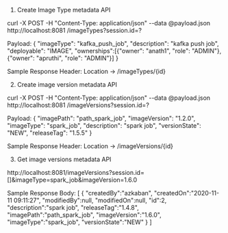 1. Create Image Type metadata API

curl -X POST -H "Content-Type: application/json" --data @payload.json http://localhost:8081
/imageTypes?session.id=?

Payload: 
{
  "imageType": "kafka_push_job",
  "description": "kafka push job",
  "deployable": "IMAGE",
  "ownerships":[{"owner": "anath1", "role": "ADMIN"},
                {"owner": "apruthi", "role": "ADMIN"}]
}

Sample Response
Header: Location -> /imageTypes/{id}

2. Create image version metadata API

curl -X POST -H "Content-Type: application/json" --data @payload.json http://localhost:8081
/imageVersions?session.id=?

Payload:
{
    "imagePath": "path_spark_job",
    "imageVersion": "1.2.0",
    "imageType": "spark_job",
    "description": "spark job",
    "versionState": "NEW",
    "releaseTag": "1.5.5"
}

Sample Response
Header: Location -> /imageVersions/{id}

3. Get image versions metadata API

http://localhost:8081/imageVersions?session.id=[]&imageType=spark_job&imageVersion=1.6.0

Sample Response Body:
[
   {
      "createdBy":"azkaban",
      "createdOn":"2020-11-11 09:11:27",
      "modifiedBy":null,
      "modifiedOn":null,
      "id":2,
      "description":"spark job",
      "releaseTag":"1.4.8",
      "imagePath":"path_spark_job",
      "imageVersion":"1.6.0",
      "imageType":"spark_job",
      "versionState":"NEW"
   }
]

